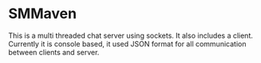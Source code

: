 # SMMaven
This is a multi threaded chat server using sockets. It also includes a client.
Currently it is console based, it used JSON format for all communication between clients and server.
